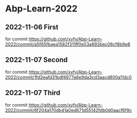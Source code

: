 # Abp-Learn-2022

## 2022-11-06 First

for commit <https://github.com/xyfy/Abp-Learn-2022/commit/a5f65fbaea1582f311ff0e53a692bec06cf8b9e8>

## 2022-11-07 Second

for commit <https://github.com/xyfy/Abp-Learn-2022/commit/1fd2eafd31bdf4677a6e9da3cd3aacd800a11dc0>

## 2022-11-07 Third

for commit <https://github.com/xyfy/Abp-Learn-2022/commit/6f204a170db41a0ed671d55142fdb0d0aacf6f9c>
